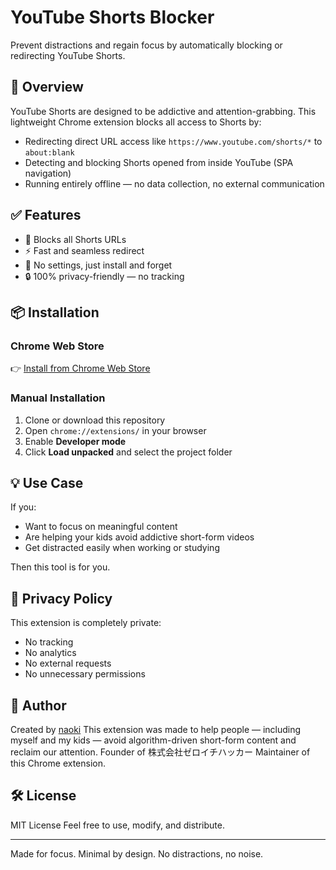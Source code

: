 # YouTube Shorts Blocker

Prevent distractions and regain focus by automatically blocking or redirecting YouTube Shorts.

## 🧩 Overview

YouTube Shorts are designed to be addictive and attention-grabbing.
This lightweight Chrome extension blocks all access to Shorts by:

- Redirecting direct URL access like `https://www.youtube.com/shorts/*` to `about:blank`
- Detecting and blocking Shorts opened from inside YouTube (SPA navigation)
- Running entirely offline — no data collection, no external communication

## ✅ Features

- 🚫 Blocks all Shorts URLs
- ⚡ Fast and seamless redirect
- 🧘 No settings, just install and forget
- 🔒 100% privacy-friendly — no tracking

## 📦 Installation

### Chrome Web Store
👉 [Install from Chrome Web Store](https://chromewebstore.google.com/detail/youtube-shorts-blocker/nomagijpgodlnjbjcfefmdmabcglhpnk)

### Manual Installation

1. Clone or download this repository
2. Open `chrome://extensions/` in your browser
3. Enable **Developer mode**
4. Click **Load unpacked** and select the project folder

## 💡 Use Case

If you:

- Want to focus on meaningful content
- Are helping your kids avoid addictive short-form videos
- Get distracted easily when working or studying

Then this tool is for you.


## 🔐 Privacy Policy

This extension is completely private:

- No tracking
- No analytics
- No external requests
- No unnecessary permissions

## 👤 Author
Created by [naoki](https://github.com/n350071)
This extension was made to help people — including myself and my kids — avoid algorithm-driven short-form content and reclaim our attention.
Founder of 株式会社ゼロイチハッカー
Maintainer of this Chrome extension.

## 🛠️ License

MIT License
Feel free to use, modify, and distribute.

---

Made for focus. Minimal by design. No distractions, no noise.


